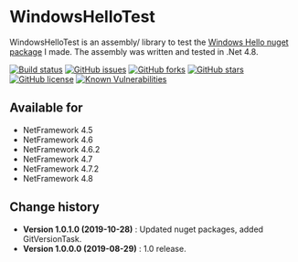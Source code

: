 WindowsHelloTest
====================================

WindowsHelloTest is an assembly/ library to test the [Windows Hello nuget package](https://github.com/SeppPenner/WindowsHelloTest) I made.
The assembly was written and tested in .Net 4.8.

[![Build status](https://ci.appveyor.com/api/projects/status/o7cd2xgddgucuhsv?svg=true)](https://ci.appveyor.com/project/SeppPenner/windowshellotest)
[![GitHub issues](https://img.shields.io/github/issues/SeppPenner/WindowsHelloTest.svg)](https://github.com/SeppPenner/WindowsHelloTest/issues)
[![GitHub forks](https://img.shields.io/github/forks/SeppPenner/WindowsHelloTest.svg)](https://github.com/SeppPenner/WindowsHelloTest/network)
[![GitHub stars](https://img.shields.io/github/stars/SeppPenner/WindowsHelloTest.svg)](https://github.com/SeppPenner/WindowsHelloTest/stargazers)
[![GitHub license](https://img.shields.io/badge/license-AGPL-blue.svg)](https://raw.githubusercontent.com/SeppPenner/WindowsHelloTest/master/License.txt)
[![Known Vulnerabilities](https://snyk.io/test/github/SeppPenner/WindowsHelloTest/badge.svg)](https://snyk.io/test/github/SeppPenner/WindowsHelloTest)

## Available for
* NetFramework 4.5
* NetFramework 4.6
* NetFramework 4.6.2
* NetFramework 4.7
* NetFramework 4.7.2
* NetFramework 4.8

Change history
--------------

* **Version 1.0.1.0 (2019-10-28)** : Updated nuget packages, added GitVersionTask.
* **Version 1.0.0.0 (2019-08-29)** : 1.0 release.